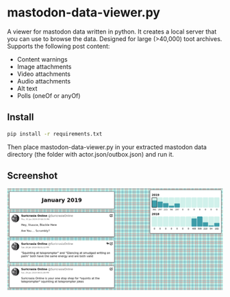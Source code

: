 # mastodon-data-viewer.py

A viewer for mastodon data written in python. It creates a local server that you can use to browse the data. Designed for large (>40,000) toot archives. Supports the following post content:

* Content warnings
* Image attachments
* Video attachments
* Audio attachments
* Alt text
* Polls (oneOf or anyOf)

## Install

```bash
pip install -r requirements.txt
```

Then place mastodon-data-viewer.py in your extracted mastodon data directory (the folder with actor.json/outbox.json) and run it.

## Screenshot

![Screenshot](screenshot.png?raw=true)